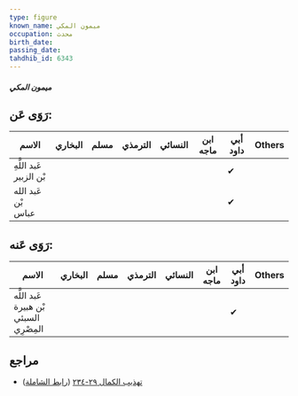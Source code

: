 ```yaml
---
type: figure
known_name: ميمون المكي
occupation: محدث
birth_date:
passing_date:
tahdhib_id: 6343
---
```

##### ميمون المكي

## رَوَى عَن:
| الاسم                   | البخاري | مسلم | الترمذي | النسائي | ابن ماجه | أبي داود | Others |
| ----------------------- | ------- | ---- | ------- | ------- | -------- | -------- | ------ |
| عَبد اللَّهِ بْن الزبير |         |      |         |         |          | ✔        |        |
| عَبد الله بْن عباس      |         |      |         |         |          | ✔        |        |
## رَوَى عَنه:
| الاسم                                  | البخاري | مسلم | الترمذي | النسائي | ابن ماجه | أبي داود | Others |
| -------------------------------------- | ------- | ---- | ------- | ------- | -------- | -------- | ------ |
| عَبد اللَّه بْن هبيرة السبئي المِصْرِي |         |      |         |         |          | ✔        |        |
## مراجع
- [تهذيب الكمال ٢٩-٢٣٤](obsidian://open?vault=Tahdhib-al-Kamal&file=Figures/٦٣٤٣-ميمون%20المكي) ([رابط الشاملة](https://shamela.ws/book/3722/15805))